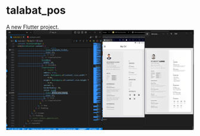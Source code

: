 # talabat_pos

A new Flutter project.
![Screen Shot](https://github.com/Alrawi221/my_cv_example/blob/main/assets/images/Untitled.png?raw=true) 
